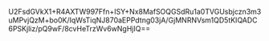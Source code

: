 U2FsdGVkX1+R4AXTW997Ffn+ISY+Nx8MafSOQGSdRu1a0TVGUsbjczn3m3uMPvjQzM+bo0K/IqWsTiqNJ870aEPPdtng03jA/GjMNRNVsm1QD5tKIQADC6PSKjliz/pQ9wF/8cvHeTrzWv6wNgHjIQ==